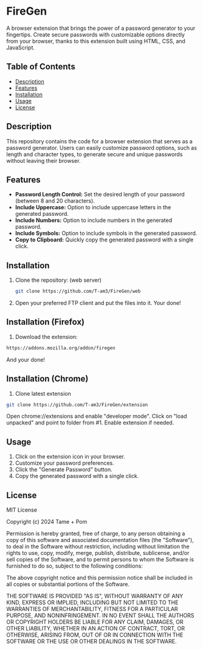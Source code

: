 # FireGen

A browser extension that brings the power of a password generator to your fingertips. Create secure passwords with customizable options directly from your browser, thanks to this extension built using HTML, CSS, and JavaScript.

## Table of Contents

- [Description](#description)
- [Features](#features)
- [Installation](#installation)
- [Usage](#usage)
- [License](#license)

## Description

This repository contains the code for a browser extension that serves as a password generator. Users can easily customize password options, such as length and character types, to generate secure and unique passwords without leaving their browser.

## Features

- **Password Length Control:** Set the desired length of your password (between 8 and 20 characters).
- **Include Uppercase:** Option to include uppercase letters in the generated password.
- **Include Numbers:** Option to include numbers in the generated password.
- **Include Symbols:** Option to include symbols in the generated password.
- **Copy to Clipboard:** Quickly copy the generated password with a single click.

## Installation

1. Clone the repository: (web server)

   ```bash
   git clone https://github.com/T-am3/FireGen/web
   ```

2. Open your preferred FTP client and put the files into it. Your done!
## Installation (Firefox)
1. Download the extension:
```bash
https://addons.mozilla.org/addon/firegen
```

And your done!
## Installation (Chrome)
1. Clone latest extension
```bash
git clone https://github.com/T-am3/FireGen/extension
```
Open chrome://extensions and enable "developer mode". Click on "load unpacked" and point to folder from #1. Enable extension if needed.

## Usage

1. Click on the extension icon in your browser.
2. Customize your password preferences.
3. Click the "Generate Password" button.
4. Copy the generated password with a single click.

## License

MIT License

Copyright (c) 2024 Tame + Pom

Permission is hereby granted, free of charge, to any person obtaining a copy
of this software and associated documentation files (the "Software"), to deal
in the Software without restriction, including without limitation the rights
to use, copy, modify, merge, publish, distribute, sublicense, and/or sell
copies of the Software, and to permit persons to whom the Software is
furnished to do so, subject to the following conditions:

The above copyright notice and this permission notice shall be included in all
copies or substantial portions of the Software.

THE SOFTWARE IS PROVIDED "AS IS", WITHOUT WARRANTY OF ANY KIND, EXPRESS OR
IMPLIED, INCLUDING BUT NOT LIMITED TO THE WARRANTIES OF MERCHANTABILITY,
FITNESS FOR A PARTICULAR PURPOSE, AND NONINFRINGEMENT. IN NO EVENT SHALL THE
AUTHORS OR COPYRIGHT HOLDERS BE LIABLE FOR ANY CLAIM, DAMAGES, OR OTHER
LIABILITY, WHETHER IN AN ACTION OF CONTRACT, TORT, OR OTHERWISE, ARISING FROM,
OUT OF OR IN CONNECTION WITH THE SOFTWARE OR THE USE OR OTHER DEALINGS IN THE
SOFTWARE.
